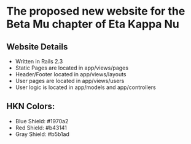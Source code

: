 # The proposed new website for the Beta Mu chapter of Eta Kappa Nu

## Website Details
- Written in Rails 2.3
- Static Pages are located in app/views/pages
- Header/Footer located in app/views/layouts
- User pages are located in app/views/users
- User logic is located in app/models and app/controllers

## HKN Colors:
- Blue Shield: #1970a2
- Red Shield: #b43141
- Gray Shield: #b5b1ad